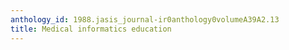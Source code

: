 ```yaml
---
anthology_id: 1988.jasis_journal-ir0anthology0volumeA39A2.13
title: Medical informatics education
---
```

